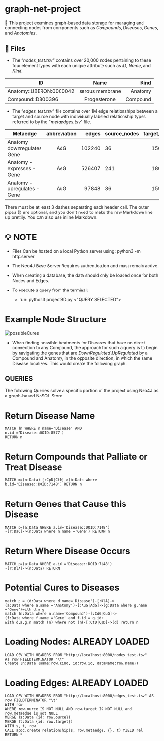 # graph-net-project

🚀 This project examines graph-based data storage for managing and connecting nodes from 
components such as _Compounds_, _Diseases_, _Genes_, and _Anatomies_.

## 📖 Files
- The _"nodes_test.tsv"_ contains over 20,000 nodes pertaining to these four element types with
  each unique attribute such as _ID_, _Name_, and _Kind_.

| ID                     | Name            | Kind      |
| ---------------------- |:---------------:| ---------:|
|Anatomy::UBERON:0000042 | serous membrane | Anatomy   |
| Compound::DB00396      | Progesterone    | Compound  |

- The _"edges_test.tsv_" file contains over 1M edge relationships between a target and source node
  with individually labeled relationship types referred to by the "_metaedges.tsv_" file.

| Metaedge                  | abbreviation     | edges   | source_nodes               | target_nodes     | unbiased   |
| ------------------------- |:---------------:| ---------:| ---------------------- |:---------------:| ---------:|
|Anatomy  downregulates Gene|   AdG        |	   102240	  |  36                    |  	15097	       |      102240|
|Anatomy - expresses - Gene|  	AeG	  |  526407	|   241 |    18094	 | 453477  |
|Anatomy - upregulates - Gene|  	 AuG | 	  97848  | 	36  |  15929	|  97848|

There must be at least 3 dashes separating each header cell.
The outer pipes (|) are optional, and you don't need to make the 
raw Markdown line up prettily. You can also use inline Markdown.

# 💡 NOTE 
- Files Can be hosted on a local Python server using:
    python3 -m http.server
- The Neo4J Base Server Requires authentication and must remain active.
- When creating a database, the data should only be loaded once for both Nodes and Edges.
  
- To execute a query from the terminal:
  - run: python3 projectBD.py <"QUERY SELECTED">

 
 # Example Node Structure 
![possibleCures](https://github.com/halaway/graph-net-project/assets/31904474/5c04b449-6a48-4b7d-b2af-ed7ee827f602)
- When finding possible treatments for Diseases that have no direct connection to any Compound, the approach for such a query is to begin by navigating the genes that are _DownRegulated\UpRegulated_ by a Compound and Anatomy, in the opposite direction, in which the same Disease localizes. This would create the following graph.


## QUERIES
 The following Queries solve a specific portion of the project using Neo4J as a graph-based NoSQL Store.


# Return Disease Name
    MATCH (n WHERE n.name='Disease' AND 
    n.id ='Disease::DOID:8577') 
    RETURN n

# Return Compounds that Palliate or Treat Disease
    MATCH m=(n:Data)-[:CpD|CtD]->(b:Data where 
    b.id='Disease::DOID:7148') RETURN n
    
# Return Genes that Cause this Disease

    MATCH p=(a:Data WHERE a.id='Disease::DOID:7148')
    -[r:DaG]->(n:Data where n.name ='Gene') RETURN n

# Return Where Disease Occurs

    MATCH p=(a:Data WHERE a.id ='Disease::DOID:7148')
    -[r:DlA]->(n:Data) RETURN 

# Potential Cures to Diseases

    match p = (d:Data where d.name='Disease')-[:DlA]->
    (a:Data where a.name ='Anatomy')-[:AuG|AdG]->(g:Data where g.name ='Gene')with d,a,g
    match (n:Data where n.name='Compound')-[:CdG|CuG]->
    (f:Data where f.name ='Gene' and f.id = g.id)
    with d,a,g,n match (n) where not (n)-[:CtD|CpD]->(d) return n

# Loading Nodes: ALREADY LOADED

    LOAD CSV WITH HEADERS FROM "http://localhost:8000/nodes_test.tsv" 
    As row FIELDTERMINATOR "\t"
    Create (n:Data {name:row.kind, id:row.id, dataName:row.name})
    
# Loading Edges: ALREADY LOADED
    LOAD CSV WITH HEADERS FROM "http://localhost:8000/edges_test.tsv" AS row FIELDTERMINATOR "\t"
    WITH row
    WHERE row.ource IS NOT NULL AND row.target IS NOT NULL and row.metaedge is not NULL
    MERGE (s:Data {id: row.ource})
    MERGE (t:Data {id: row.target})
    WITH s, t, row
    CALL apoc.create.relationship(s, row.metaedge, {}, t) YIELD rel
    RETURN *
